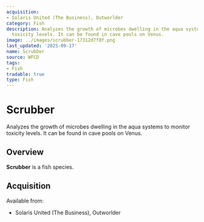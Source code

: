```yaml
---
acquisition:
- Solaris United (The Business), Outworlder
category: Fish
description: Analyzes the growth of microbes dwelling in the aqua systems to monitor
  toxicity levels. It can be found in cave pools on Venus.
image: ../images/scrubber-17312d7f8f.png
last_updated: '2025-09-17'
name: Scrubber
source: WFCD
tags:
- Fish
tradable: true
type: Fish
---
```


# Scrubber

Analyzes the growth of microbes dwelling in the aqua systems to monitor toxicity levels. It can be found in cave pools on Venus.

## Overview

**Scrubber** is a fish species.

## Acquisition

Available from:
- Solaris United (The Business), Outworlder

